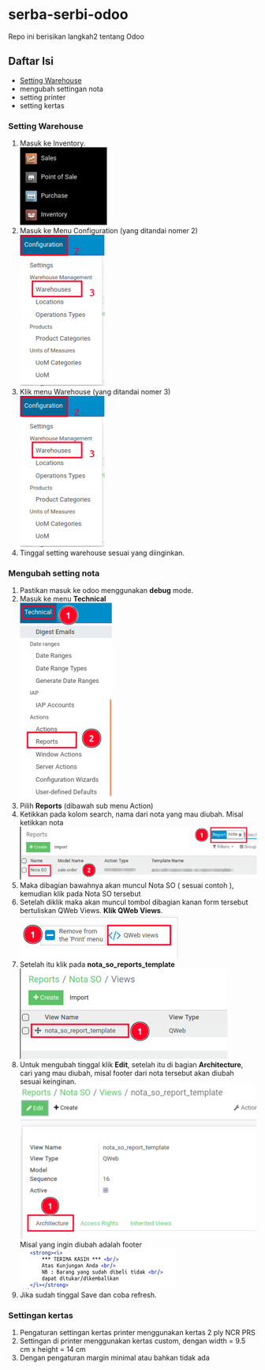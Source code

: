 # serba-serbi-odoo
Repo ini berisikan langkah2 tentang Odoo

## Daftar Isi
* [Setting Warehouse](#setting-warehouse)
* mengubah settingan nota
* setting printer
* setting kertas

### Setting Warehouse
1. Masuk ke Inventory.  
![inventory](./src/image/odoo-001.jpg)
2. Masuk ke Menu Configuration (yang ditandai nomer 2)  
![inventory](./src/image/odoo-002.png)
3. Klik menu Warehouse (yang ditandai nomer 3)  
![inventory](./src/image/odoo-002.png)
4. Tinggal setting warehouse sesuai yang diinginkan.

### Mengubah setting nota
1. Pastikan masuk ke odoo menggunakan __debug__ mode.
2. Masuk ke menu __Technical__  
![nota](./src/image/teknikal-001.png)
3. Pilih __Reports__ (dibawah sub menu Action)
4. Ketikkan pada kolom search, nama dari nota yang mau diubah. Misal ketikkan nota  ![nota](./src/image/teknikal-002.png)
5. Maka dibagian bawahnya akan muncul Nota SO ( sesuai contoh ), kemudian klik pada Nota SO tersebut
6. Setelah diklik maka akan muncul tombol dibagian kanan form tersebut bertuliskan QWeb Views. __Klik QWeb Views__.  ![nota](./src/image/teknikal-003.png)
7. Setelah itu klik pada __nota_so_reports_template__  ![nota](./src/image/teknikal-004.png)
8. Untuk mengubah tinggal klik __Edit__, setelah itu di bagian __Architecture__, cari yang mau diubah, misal footer dari nota tersebut akan diubah sesuai keinginan.  
![nota](./src/image/teknikal-005.png)
Misal yang ingin diubah adalah footer  
![nota](./src/image/teknikal-006.png)
9. Jika sudah tinggal Save dan coba refresh.

### Settingan kertas
1. Pengaturan settingan kertas printer menggunakan kertas 2 ply NCR PRS
2. Settingan di printer menggunakan kertas custom, dengan width = 9.5 cm x height = 14 cm
3. Dengan pengaturan margin minimal atau bahkan tidak ada
